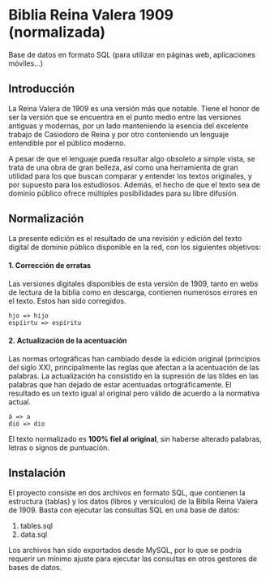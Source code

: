 # Biblia Reina Valera 1909 (normalizada)
Base de datos en formato SQL (para utilizar en páginas web, aplicaciones móviles...)

## Introducción

La Reina Valera de 1909 es una versión más que notable. Tiene el honor de ser la versión que se encuentra en el punto medio entre las versiones antiguas y modernas, por un lado manteniendo la esencia del excelente trabajo de Casiodoro de Reina y por otro conteniendo un lenguaje entendible por el público moderno.

A pesar de que el lenguaje pueda resultar algo obsoleto a simple vista, se trata de una obra de gran belleza, así como una herramienta de gran utilidad para los que buscan comparar y entender los textos originales, y por supuesto para los estudiosos. Además, el hecho de que el texto sea de dominio público ofrece múltiples posibilidades para su libre difusión.

## Normalización

La presente edición es el resultado de una revisión y edición del texto digital de dominio público disponible en la red, con los siguientes objetivos:

#### 1. Corrección de erratas
Las versiones digitales disponibles de esta versión de 1909, tanto en webs de lectura de la biblia como en descarga, contienen numerosos errores en el texto. Estos han sido corregidos.
```
hjo => hijo
espíirtu => espíritu
```

#### 2. Actualización de la acentuación
Las normas ortográficas han cambiado desde la edición original (principios del siglo XX), principalmente las reglas que afectan a la acentuación de las palabras. La actualización ha consistido en la supresión de las tildes en las palabras que han dejado de estar acentuadas ortográficamente. El resultado es un texto igual al original pero válido de acuerdo a la normativa actual.
```
á => a
dió => dio
```

El texto normalizado es **100% fiel al original**, sin haberse alterado palabras, letras o signos de puntuación.

## Instalación

El proyecto consiste en dos archivos en formato SQL, que contienen la estructura (tablas) y los datos (libros y versículos) de la Biblia Reina Valera de 1909. Basta con ejecutar las consultas SQL en una base de datos:
1. tables.sql
2. data.sql

Los archivos han sido exportados desde MySQL, por lo que se podría requerir un mínimo ajuste para ejecutar las consultas en otros gestores de bases de datos.
